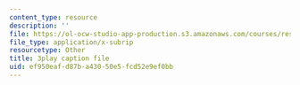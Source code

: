 ```yaml
---
content_type: resource
description: ''
file: https://ol-ocw-studio-app-production.s3.amazonaws.com/courses/res-6-012-introduction-to-probability-spring-2018/ef950eafd87ba43050e5fcd52e9ef0bb_tzW5jlfEvwU.srt
file_type: application/x-subrip
resourcetype: Other
title: 3play caption file
uid: ef950eaf-d87b-a430-50e5-fcd52e9ef0bb
---
```

